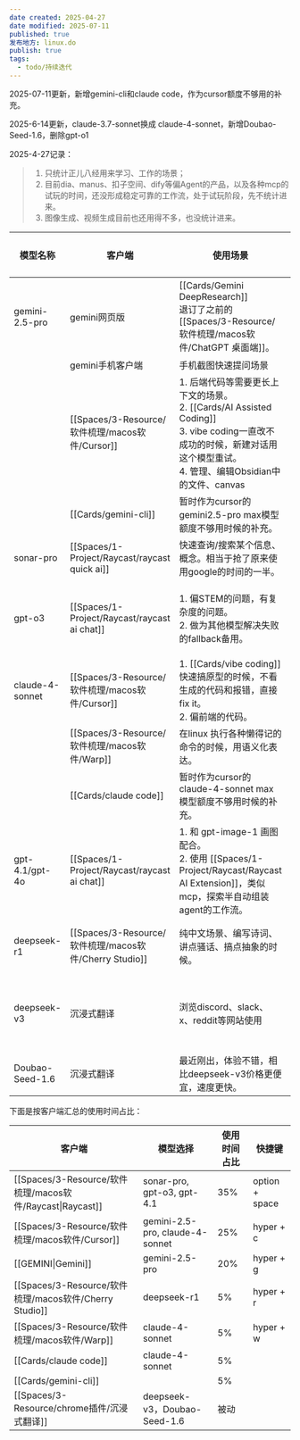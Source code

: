 ```yaml
---
date created: 2025-04-27
date modified: 2025-07-11
published: true
发布地方: linux.do
publish: true
tags:
  - todo/持续迭代
---
```


2025-07-11更新，新增gemini-cli和claude code，作为cursor额度不够用的补充。

2025-6-14更新，claude-3.7-sonnet换成 claude-4-sonnet，新增Doubao-Seed-1.6，删除gpt-o1

2025-4-27记录：

> 1. 只统计正儿八经用来学习、工作的场景；
> 2. 目前dia、manus、扣子空间、dify等偏Agent的产品，以及各种mcp的试玩的时间，还没形成稳定可靠的工作流，处于试玩阶段，先不统计进来。
> 3. 图像生成、视频生成目前也还用得不多，也没统计进来。

| 模型名称            | 客户端                  | 使用场景                                                                                                                    | 使用时间占比  | 相关笔记                                                                   |
| --------------- | -------------------- | ----------------------------------------------------------------------------------------------------------------------- | ------- | ---------------------------------------------------------------------- |
| gemini-2.5-pro  | gemini网页版<br>        | [[Cards/Gemini DeepResearch]]<br>退订了之前的[[Spaces/3-Resource/软件梳理/macos软件/ChatGPT 桌面端]]。                                                                       | 10%     | [[Spaces/1-Project/ChatGPT和LLM/gemini chatgpt grok perplexity 提供的 deepresearch效果对比]]                |
|                 | gemini手机客户端          | 手机截图快速提问场景                                                                                                              | 10%     |                                                                        |
|                 | [[Spaces/3-Resource/软件梳理/macos软件/Cursor]]           | 1. 后端代码等需要更长上下文的场景。<br>2. [[Cards/AI Assisted Coding]]<br>3. vibe coding一直改不成功的时候，新建对话用这个模型重试。<br>4. 管理、编辑Obsidian中的文件、canvas | 20%     |                                                                        |
|                 | [[Cards/gemini-cli]]       | 暂时作为cursor的gemini2.5-pro max模型额度不够用时候的补充。                                                                               | 5%      |                                                                        |
| sonar-pro       | [[Spaces/1-Project/Raycast/raycast quick ai]] | 快速查询/搜索某个信息、概念。相当于抢了原来使用google的时间的一半。                                                                                   | 15%     | [[Cards/perplexity.ai]]                                                      |
| gpt-o3          | [[Spaces/1-Project/Raycast/raycast ai chat]]  | 1. 偏STEM的问题，有复杂度的问题。<br>2. 做为其他模型解决失败的fallback备用。                                                                       | 15%     | raycast 使用[[Spaces/1-Project/Raycast/raycast ai chat\|send x to ai chat]]，让ai成为ocr翻译一样，原生习惯的存在。 |
| claude-4-sonnet | [[Spaces/3-Resource/软件梳理/macos软件/Cursor]]           | 1. [[Cards/vibe coding]]快速搞原型的时候，不看生成的代码和报错，直接fix it。<br>2. 偏前端的代码。                                                           | 10%     |                                                                        |
|                 | [[Spaces/3-Resource/软件梳理/macos软件/Warp]]             | 在linux 执行各种懒得记的命令的时候，用语义化表达。                                                                                            | 5%      | [[Cards/warp 全自动执行的一些命令记录]]                                                  |
|                 | [[Cards/claude code]]      | 暂时作为cursor的claude-4-sonnet max模型额度不够用时候的补充。                                                                             | 5%      | [[Cards/claude code 第三方中转站]]                                                 |
| gpt-4.1/gpt-4o  | [[Spaces/1-Project/Raycast/raycast ai chat]]  | 1. 和 gpt-image-1 画图配合。<br>2. 使用 [[Spaces/1-Project/Raycast/Raycast AI Extension]]，类似mcp，探索半自动组装agent的工作流。                                        | 5%      | [[Cards/vibe browsing]]                                                      |
| deepseek-r1     | [[Spaces/3-Resource/软件梳理/macos软件/Cherry Studio]]    | 纯中文场景、编写诗词、讲点骚话、搞点抽象的时候。                                                                                                | 5%      | [[Cards/chatwise、 cherry studio、lobechat 套壳客户端使用对比记录]]                       |
| deepseek-v3     | 沉浸式翻译                | 浏览discord、slack、x、reddit等网站使用                                                                                           | 0% 被动使用 | [[Sources/CuboxSync/分享一个我的翻译提示词，配合沉浸式翻译爽的飞起！ - 开发调优 - LINUX DO-2025-03-27]]              |
| Doubao-Seed-1.6 | 沉浸式翻译                | 最近刚出，体验不错，相比deepseek-v3价格更便宜，速度更快。                                                                                      | 0% 被动使用 |                                                                        |

下面是按客户端汇总的使用时间占比：

| 客户端                                                 | 模型选择                            | 使用时间占比 | 快捷键            |
| --------------------------------------------------- | ------------------------------- | ------ | -------------- |
| [[Spaces/3-Resource/软件梳理/macos软件/Raycast\|Raycast]] | sonar-pro, gpt-o3, gpt-4.1      | 35%    | option + space |
| [[Spaces/3-Resource/软件梳理/macos软件/Cursor]]                                          | gemini-2.5-pro, claude-4-sonnet | 25%    | hyper + c      |
| [[GEMINI\|Gemini]]                                  | gemini-2.5-pro                  | 20%    | hyper + g      |
| [[Spaces/3-Resource/软件梳理/macos软件/Cherry Studio]]                                   | deepseek-r1                     | 5%     | hyper + r      |
| [[Spaces/3-Resource/软件梳理/macos软件/Warp]]                                            | claude-4-sonnet                 | 5%     | hyper + w      |
| [[Cards/claude code]]                                     | claude-4-sonnet                 | 5%     |                |
| [[Cards/gemini-cli]]                                      |                                 | 5%     |                |
| [[Spaces/3-Resource/chrome插件/沉浸式翻译]]                                           | deepseek-v3，Doubao-Seed-1.6     | 被动     |                |

